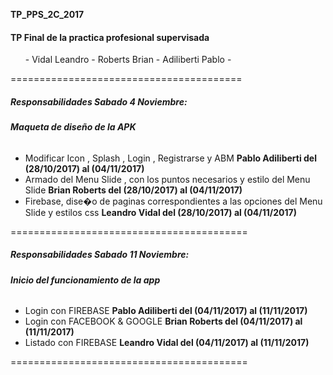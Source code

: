 
**TP_PPS_2C_2017**

<h4>TP Final de la practica profesional supervisada</h4>

<ol>
- Vidal Leandro -
Roberts Brian -
Adiliberti Pablo -
</ol>
========================================

<h5>Responsabilidades Sabado 4 Noviembre:</h5>
<h6> <strong> Maqueta de diseño de la APK</h6></strong>

 - Modificar Icon , Splash , Login , Registrarse y ABM  <strong>Pablo Adiliberti del (28/10/2017) al (04/11/2017)</strong>
 - Armado del Menu Slide , con los puntos necesarios y estilo del Menu Slide <strong>Brian Roberts del (28/10/2017) al (04/11/2017) </strong>
 - Firebase, dise�o de paginas correspondientes a las opciones del Menu Slide y estilos css <strong>Leandro Vidal del (28/10/2017) al (04/11/2017)</strong>

 =========================================

<h5>Responsabilidades Sabado 11 Noviembre:</h5>
<h6> <strong> Inicio del funcionamiento de la app</h6></strong>

 - Login con FIREBASE <strong>Pablo Adiliberti del (04/11/2017) al (11/11/2017)</strong>
 - Login con FACEBOOK & GOOGLE <strong>Brian Roberts del (04/11/2017) al (11/11/2017) </strong>
 - Listado con FIREBASE <strong>Leandro Vidal del (04/11/2017) al (11/11/2017)</strong>

  =========================================